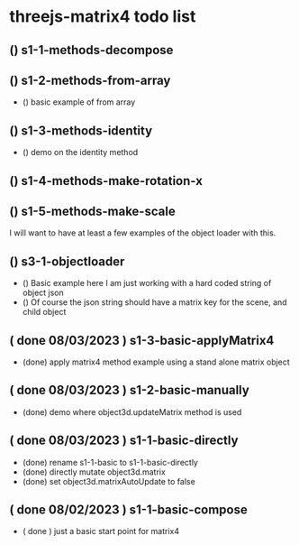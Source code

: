 # threejs-matrix4 todo list

<!-- S1 - BASIC SECTION -->

<!-- S2 - METHODS SECTION -->

## () s1-1-methods-decompose

## () s1-2-methods-from-array
* () basic example of from array

## () s1-3-methods-identity
* () demo on the identity method

## () s1-4-methods-make-rotation-x 

## () s1-5-methods-make-scale

<!-- S3 - OBJECT LOADER SECTION -->

I will want to have at least a few examples of the object loader with this.

## () s3-1-objectloader
* () Basic example here I am just working with a hard coded string of object json
* () Of course the json string should have a matrix key for the scene, and child object

<!-- DONE -->

## ( done 08/03/2023 ) s1-3-basic-applyMatrix4
* (done) apply matrix4 method example using a stand alone matrix object

## ( done 08/03/2023 ) s1-2-basic-manually
* (done) demo where object3d.updateMatrix method is used

## ( done 08/03/2023 ) s1-1-basic-directly
* (done) rename s1-1-basic to s1-1-basic-directly
* (done) directly mutate object3d.matrix
* (done) set object3d.matrixAutoUpdate to false

## ( done 08/02/2023 ) s1-1-basic-compose
* ( done ) just a basic start point for matrix4

